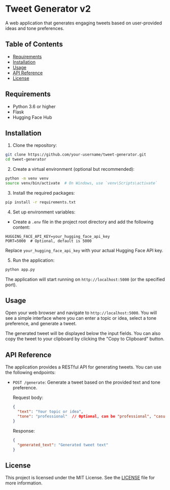 # Tweet Generator v2

A web application that generates engaging tweets based on user-provided ideas and tone preferences.

## Table of Contents

- [Requirements](#requirements)
- [Installation](#installation)
- [Usage](#usage)
- [API Reference](#api-reference)
- [License](#license)

## Requirements

- Python 3.6 or higher
- Flask
- Hugging Face Hub

## Installation

1. Clone the repository:

```bash
git clone https://github.com/your-username/tweet-generator.git
cd tweet-generator
```

2. Create a virtual environment (optional but recommended):

```bash
python -m venv venv
source venv/bin/activate  # On Windows, use `venv\Scripts\activate`
```

3. Install the required packages:

```bash
pip install -r requirements.txt
```

4. Set up environment variables:

- Create a `.env` file in the project root directory and add the following content:

```
HUGGING_FACE_API_KEY=your_hugging_face_api_key
PORT=5000  # Optional, default is 5000
```

Replace `your_hugging_face_api_key` with your actual Hugging Face API key.

5. Run the application:

```bash
python app.py
```

The application will start running on `http://localhost:5000` (or the specified port).

## Usage

Open your web browser and navigate to `http://localhost:5000`. You will see a simple interface where you can enter a topic or idea, select a tone preference, and generate a tweet.

The generated tweet will be displayed below the input fields. You can also copy the tweet to your clipboard by clicking the "Copy to Clipboard" button.

## API Reference

The application provides a RESTful API for generating tweets. You can use the following endpoints:

- `POST /generate`: Generate a tweet based on the provided text and tone preference.

  Request body:
  ```json
  {
    "text": "Your topic or idea",
    "tone": "professional"  // Optional, can be "professional", "casual", or "funny"
  }
  ```

  Response:
  ```json
  {
    "generated_text": "Generated tweet text"
  }
  ```

## License

This project is licensed under the MIT License. See the [LICENSE](LICENSE) file for more information.